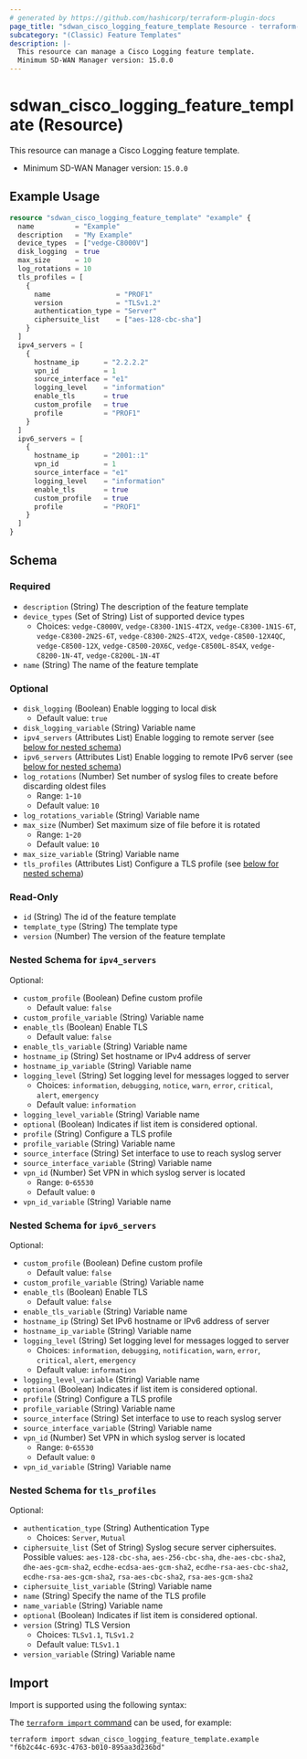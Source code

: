 ```yaml
---
# generated by https://github.com/hashicorp/terraform-plugin-docs
page_title: "sdwan_cisco_logging_feature_template Resource - terraform-provider-sdwan"
subcategory: "(Classic) Feature Templates"
description: |-
  This resource can manage a Cisco Logging feature template.
  Minimum SD-WAN Manager version: 15.0.0
---
```


# sdwan_cisco_logging_feature_template (Resource)

This resource can manage a Cisco Logging feature template.
  - Minimum SD-WAN Manager version: `15.0.0`

## Example Usage

```terraform
resource "sdwan_cisco_logging_feature_template" "example" {
  name          = "Example"
  description   = "My Example"
  device_types  = ["vedge-C8000V"]
  disk_logging  = true
  max_size      = 10
  log_rotations = 10
  tls_profiles = [
    {
      name                = "PROF1"
      version             = "TLSv1.2"
      authentication_type = "Server"
      ciphersuite_list    = ["aes-128-cbc-sha"]
    }
  ]
  ipv4_servers = [
    {
      hostname_ip      = "2.2.2.2"
      vpn_id           = 1
      source_interface = "e1"
      logging_level    = "information"
      enable_tls       = true
      custom_profile   = true
      profile          = "PROF1"
    }
  ]
  ipv6_servers = [
    {
      hostname_ip      = "2001::1"
      vpn_id           = 1
      source_interface = "e1"
      logging_level    = "information"
      enable_tls       = true
      custom_profile   = true
      profile          = "PROF1"
    }
  ]
}
```

<!-- schema generated by tfplugindocs -->
## Schema

### Required

- `description` (String) The description of the feature template
- `device_types` (Set of String) List of supported device types
  - Choices: `vedge-C8000V`, `vedge-C8300-1N1S-4T2X`, `vedge-C8300-1N1S-6T`, `vedge-C8300-2N2S-6T`, `vedge-C8300-2N2S-4T2X`, `vedge-C8500-12X4QC`, `vedge-C8500-12X`, `vedge-C8500-20X6C`, `vedge-C8500L-8S4X`, `vedge-C8200-1N-4T`, `vedge-C8200L-1N-4T`
- `name` (String) The name of the feature template

### Optional

- `disk_logging` (Boolean) Enable logging to local disk
  - Default value: `true`
- `disk_logging_variable` (String) Variable name
- `ipv4_servers` (Attributes List) Enable logging to remote server (see [below for nested schema](#nestedatt--ipv4_servers))
- `ipv6_servers` (Attributes List) Enable logging to remote IPv6 server (see [below for nested schema](#nestedatt--ipv6_servers))
- `log_rotations` (Number) Set number of syslog files to create before discarding oldest files
  - Range: `1`-`10`
  - Default value: `10`
- `log_rotations_variable` (String) Variable name
- `max_size` (Number) Set maximum size of file before it is rotated
  - Range: `1`-`20`
  - Default value: `10`
- `max_size_variable` (String) Variable name
- `tls_profiles` (Attributes List) Configure a TLS profile (see [below for nested schema](#nestedatt--tls_profiles))

### Read-Only

- `id` (String) The id of the feature template
- `template_type` (String) The template type
- `version` (Number) The version of the feature template

<a id="nestedatt--ipv4_servers"></a>
### Nested Schema for `ipv4_servers`

Optional:

- `custom_profile` (Boolean) Define custom profile
  - Default value: `false`
- `custom_profile_variable` (String) Variable name
- `enable_tls` (Boolean) Enable TLS
  - Default value: `false`
- `enable_tls_variable` (String) Variable name
- `hostname_ip` (String) Set hostname or IPv4 address of server
- `hostname_ip_variable` (String) Variable name
- `logging_level` (String) Set logging level for messages logged to server
  - Choices: `information`, `debugging`, `notice`, `warn`, `error`, `critical`, `alert`, `emergency`
  - Default value: `information`
- `logging_level_variable` (String) Variable name
- `optional` (Boolean) Indicates if list item is considered optional.
- `profile` (String) Configure a TLS profile
- `profile_variable` (String) Variable name
- `source_interface` (String) Set interface to use to reach syslog server
- `source_interface_variable` (String) Variable name
- `vpn_id` (Number) Set VPN in which syslog server is located
  - Range: `0`-`65530`
  - Default value: `0`
- `vpn_id_variable` (String) Variable name


<a id="nestedatt--ipv6_servers"></a>
### Nested Schema for `ipv6_servers`

Optional:

- `custom_profile` (Boolean) Define custom profile
  - Default value: `false`
- `custom_profile_variable` (String) Variable name
- `enable_tls` (Boolean) Enable TLS
  - Default value: `false`
- `enable_tls_variable` (String) Variable name
- `hostname_ip` (String) Set IPv6 hostname or IPv6 address of server
- `hostname_ip_variable` (String) Variable name
- `logging_level` (String) Set logging level for messages logged to server
  - Choices: `information`, `debugging`, `notification`, `warn`, `error`, `critical`, `alert`, `emergency`
  - Default value: `information`
- `logging_level_variable` (String) Variable name
- `optional` (Boolean) Indicates if list item is considered optional.
- `profile` (String) Configure a TLS profile
- `profile_variable` (String) Variable name
- `source_interface` (String) Set interface to use to reach syslog server
- `source_interface_variable` (String) Variable name
- `vpn_id` (Number) Set VPN in which syslog server is located
  - Range: `0`-`65530`
  - Default value: `0`
- `vpn_id_variable` (String) Variable name


<a id="nestedatt--tls_profiles"></a>
### Nested Schema for `tls_profiles`

Optional:

- `authentication_type` (String) Authentication Type
  - Choices: `Server`, `Mutual`
- `ciphersuite_list` (Set of String) Syslog secure server ciphersuites. Possible values: `aes-128-cbc-sha`, `aes-256-cbc-sha`, `dhe-aes-cbc-sha2`, `dhe-aes-gcm-sha2`, `ecdhe-ecdsa-aes-gcm-sha2`, `ecdhe-rsa-aes-cbc-sha2`, `ecdhe-rsa-aes-gcm-sha2`, `rsa-aes-cbc-sha2`, `rsa-aes-gcm-sha2`
- `ciphersuite_list_variable` (String) Variable name
- `name` (String) Specify the name of the TLS profile
- `name_variable` (String) Variable name
- `optional` (Boolean) Indicates if list item is considered optional.
- `version` (String) TLS Version
  - Choices: `TLSv1.1`, `TLSv1.2`
  - Default value: `TLSv1.1`
- `version_variable` (String) Variable name

## Import

Import is supported using the following syntax:

The [`terraform import` command](https://developer.hashicorp.com/terraform/cli/commands/import) can be used, for example:

```shell
terraform import sdwan_cisco_logging_feature_template.example "f6b2c44c-693c-4763-b010-895aa3d236bd"
```
